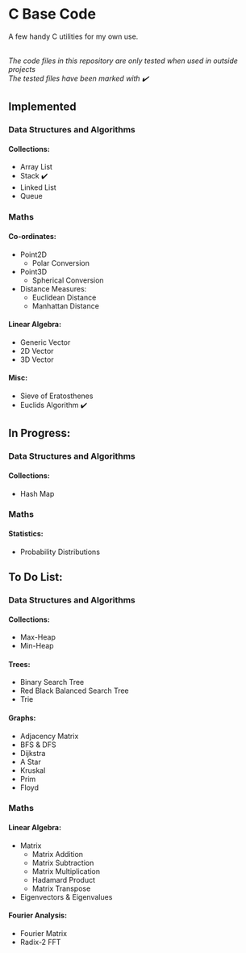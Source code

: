 # C Base Code

A few handy C utilities for my own use. </br> </br>

*The code files in this repository are only tested when used in outside projects* </br>
*The tested files have been marked with ✔️*

## Implemented

### Data Structures and Algorithms

#### Collections:
- Array List
- Stack ✔️
- Linked List
- Queue

### Maths

#### Co-ordinates:
- Point2D
  - Polar Conversion
- Point3D
  - Spherical Conversion
- Distance Measures:
  - Euclidean Distance
  - Manhattan Distance

#### Linear Algebra:
- Generic Vector
- 2D Vector
- 3D Vector

#### Misc:
- Sieve of Eratosthenes
- Euclids Algorithm ✔️

## In Progress:

### Data Structures and Algorithms

#### Collections:
- Hash Map

### Maths

#### Statistics:
- Probability Distributions

## To Do List:

### Data Structures and Algorithms

#### Collections:
- Max-Heap
- Min-Heap

#### Trees:
- Binary Search Tree
- Red Black Balanced Search Tree
- Trie

#### Graphs:
- Adjacency Matrix
- BFS & DFS
- Dijkstra
- A Star
- Kruskal
- Prim
- Floyd

### Maths

#### Linear Algebra:
- Matrix
  - Matrix Addition 
  - Matrix Subtraction
  - Matrix Multiplication
  - Hadamard Product
  - Matrix Transpose
- Eigenvectors & Eigenvalues

#### Fourier Analysis:
- Fourier Matrix
- Radix-2 FFT
